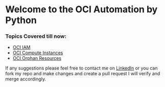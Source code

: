 # Welcome to the OCI Automation by Python

### Topics Covered till now:
- [OCI IAM](iam/)
- [OCI Compute Instances](compute_instance/)
- [OCI Orphan Resources](Orphan_Resources/)


If any suggestions please feel free to contact me on [LinkedIn](www.linkedin.com/in/veeravastav-gudipudi-47b7b0201)
or you can fork my repo and make changes and create a pull request I will verify and merge accordingly.
